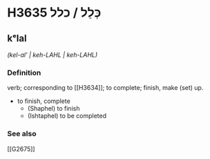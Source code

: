 # H3635 כְּלַל / כלל

## kᵉlal

_(kel-al' | keh-LAHL | keh-LAHL)_

### Definition

verb; corresponding to [[H3634]]; to complete; finish, make (set) up.

- to finish, complete
    - (Shaphel) to finish
    - (Ishtaphel) to be completed
### See also

[[G2675]]

